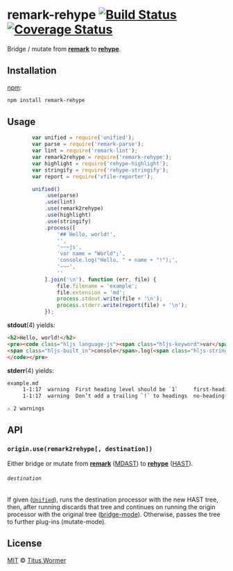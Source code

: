 # remark-rehype [![Build Status][travis-badge]][travis] [![Coverage Status][codecov-badge]][codecov]

<!--lint disable heading-increment list-item-spacing-->

Bridge / mutate from [**remark**][remark] to [**rehype**][rehype].

## Installation

[npm][npm-install]:

```bash
npm install remark-rehype
```

## Usage

```javascript
        var unified = require('unified');
        var parse = require('remark-parse');
        var lint = require('remark-lint');
        var remark2rehype = require('remark-rehype');
        var highlight = require('rehype-highlight');
        var stringify = require('rehype-stringify');
        var report = require('vfile-reporter');

        unified()
            .use(parse)
            .use(lint)
            .use(remark2rehype)
            .use(highlight)
            .use(stringify)
            .process([
                '## Hello, world!',
                '',
                '~~~js',
                'var name = "World";',
                'console.log("Hello, " + name + "!");',
                '~~~',
                ''
            ].join('\n'), function (err, file) {
                file.filename = 'example';
                file.extension = 'md';
                process.stdout.write(file + '\n');
                process.stderr.write(report(file) + '\n');
            });
```

**stdout**(4) yields:

```html
<h2>Hello, world!</h2>
<pre><code class="hljs language-js"><span class="hljs-keyword">var</span> name = <span class="hljs-string">&#x22;World&#x22;</span>;
<span class="hljs-built_in">console</span>.log(<span class="hljs-string">&#x22;Hello, &#x22;</span> + name + <span class="hljs-string">&#x22;!&#x22;</span>);
</code></pre>
```

**stderr**(4) yields:

```txt
example.md
     1-1:17  warning  First heading level should be `1`     first-heading-level
     1-1:17  warning  Don’t add a trailing `!` to headings  no-heading-punctuation

⚠ 2 warnings
```

## API

### `origin.use(remark2rehype[, destination])`

Either bridge or mutate from [**remark**][remark] ([MDAST][]) to
[**rehype**][rehype] ([HAST][]).

###### `destination`

If given ([`Unified`][processor]), runs the destination processor
with the new HAST tree, then, after running discards that tree and
continues on running the origin processor with the original tree
([bridge-mode][bridge]).  Otherwise, passes the tree to further
plug-ins (mutate-mode).

## License

[MIT][license] © [Titus Wormer][author]

<!-- Definitions -->

[travis-badge]: https://img.shields.io/travis/wooorm/remark-rehype.svg

[travis]: https://travis-ci.org/wooorm/remark-rehype

[codecov-badge]: https://img.shields.io/codecov/c/github/wooorm/remark-rehype.svg

[codecov]: https://codecov.io/github/wooorm/remark-rehype

[npm-install]: https://docs.npmjs.com/cli/install

[license]: LICENSE

[author]: http://wooorm.com

[mdast]: https://github.com/wooorm/mdast

[hast]: https://github.com/wooorm/hast

[remark]: https://github.com/wooorm/remark

[rehype]: https://github.com/wooorm/rehype

[processor]: https://github.com/wooorm/unified#processor

[bridge]: https://github.com/wooorm/unified#bridge

